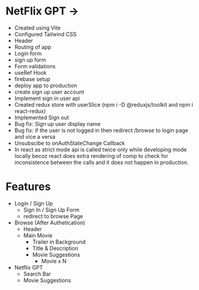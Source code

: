# NetFlix GPT ->

- Created using Vite
- Configured Tailwind CSS
- Header
- Routing of app
- Login form
- sign up form
- Form validations
- useRef Hook
- firebase setup
- deploy app to production
- create sign up user account
- Implement sign in user api
- Created redux store with userSlice (npm i -D @reduxjs/toolkit and npm i react-redux)
- Implemented Sign out
- Bug fix: Sign up user display name
- Bug fix: if the user is not logged in then redirect /browse to login page and vice a versa
- Unsubscibe to onAuthStateChange Callback
- In react as strict mode api is called twice only while developing mode locally becoz react does extra rendering of comp to check for inconsistence between the calls and it does not happen in production.

# Features

- Login / Sign Up
  - Sign In / Sign Up Form
  - redirect to browse Page
- Browse (After Authetication)
  - Header
  - Main Movie
    - Trailer in Background
    - Title & Description
    - Movie Suggestions
      - Movie x N
- Netflix GPT
  - Search Bar
  - Movie Suggestions
